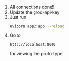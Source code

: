 1. All connections done!!
2. Update the groq-api-key
3. Just run 
    ```bash
    uvicorn app2:app --reload
    ```
4. Go to
   ```bash
   http://localhost:8000
   ```
   for viewing the proto-type
